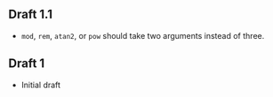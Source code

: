 ## Draft 1.1

* `mod`, `rem`, `atan2`, or `pow` should take two arguments instead of three.

## Draft 1

* Initial draft